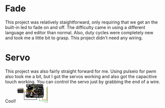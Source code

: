 # Fade
This project was relatively staightforward, only requiring that we get an the built-in led to fade on and off. The difficulty came in using a different language and editor than normal. Also, duty cycles were completely new and took me a little bit to grasp. This project didn't need any wiring.
# Servo
This project was also fairly straight forward for me. Using pulseio for pwm also took me a bit, but I got the servos working and also got the capacitive touch working. You can control the servo just by grabbing the end of a wire. Cool!
<img src="media/servo.jpg" width="100">



